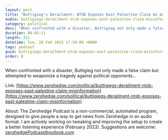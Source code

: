 ```yaml
---
layout: post
title: "Buttigieg's Derailment: NTSB Exposes East Palestine Claim As &quot;Misinformation&quot;"
audio: buttigiegs-derailment-ntsb-exposes-east-palestine-claim-misinformation-0
category: political
desc: "When confronted with a disaster, Buttigieg not only made a false claim but attempted to weaponize a tragedy against political opponents..."
duration: 00:05:11
length: 311
datetime: Tue, 28 Feb 2023 17:50:00 +0000
tags: podcast
guid: buttigiegs-derailment-ntsb-exposes-east-palestine-claim-misinformation-0
order: 0
---
```

When confronted with a disaster, Buttigieg not only made a false claim but attempted to weaponize a tragedy against political opponents...

Link: [https://www.zerohedge.com/political/buttigiegs-derailment-ntsb-exposes-east-palestine-claim-misinformation](https://www.zerohedge.com/political/buttigiegs-derailment-ntsb-exposes-east-palestine-claim-misinformation)

About: The Zerohedge Podcast is a non-commercial, automated program, designed to give people a way to get news from Zerohedge in an audio format.  I am actively working on tweaking and improving the setup to create a better listening experience (February 2023).  Suggestions are welcome: [zerohedgePodcast@outlook.com](mailto:zerohedgePodcast@outlook.com)